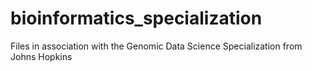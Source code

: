 # bioinformatics_specialization
Files in association with the Genomic Data Science Specialization from Johns Hopkins
